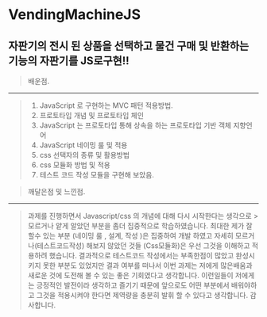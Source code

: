 # VendingMachineJS
 자판기의 전시 된 상품을 선택하고 물건 구매 및 반환하는 기능의 자판기를 JS로구현!!
----------

> 배운점.
----------
>1. JavaScript 로 구현하는  MVC 패턴 적용방법.
>2. 프로토타입 개념 및 프로토타입 체인 
>3. JavaScript 는 프로토타입 통해 상속을 하는 프로토타입 기반 객체 지향언어
>4. JavaScript 네이밍 룰 및 적용
>4. css 선택자의 종류 및 활용방법
>5. css 모듈화 방법 및  적용
>6. 테스트 코드 작성 모듈을 구현해 보았음.

> 깨달은점 및 느낀점.
----------
>  과제를 진행하면서 Javascript/css 의 개념에 대해 다시 시작한다는 생각으로 > 모르거나 얕게 알았던 부분을 좀더 집중적으로 학습하였습니다.  최대한 제가 잘 할수 있는 부분 (네이밍 룰 , 설계, 작성 )은 집중하여 개발 하였고 자세히 모르거나(테스트코드작성) 해보지 않았던 것들 (Css모듈화)은 우선 그것을 이해하고 적용하려 했습니다. 결과적으로 테스트코드 작성에서는 부족한점이 많았고 완성시키지 못한 부분도 있었지만 결과 여부를 떠나서 이번 과제는 저에게 많은배움과 새로운 것에 도전해 볼 수 있는 좋은 기회였다고 생각합니다. 이런일들이 저에게는 긍정적인 발전이라 생각하고 즐기기 때문에  앞으로도 어떤 부분에서 배워야하고 그것을 적용시켜야 한다면 제역량을 충분히 발휘 할 수 있다고 생각합니다.
감사합니다.


